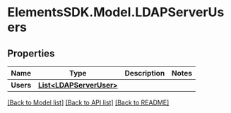 # ElementsSDK.Model.LDAPServerUsers

## Properties

Name | Type | Description | Notes
------------ | ------------- | ------------- | -------------
**Users** | [**List&lt;LDAPServerUser&gt;**](LDAPServerUser.md) |  | 

[[Back to Model list]](../#documentation-for-models) [[Back to API list]](../#documentation-for-api-endpoints) [[Back to README]](../)

